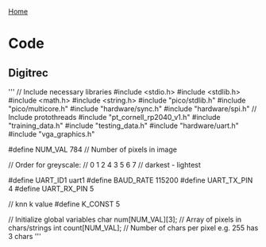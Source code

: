 [Home](./index.md)

# Code

## Digitrec

'''
// Include necessary libraries
#include <stdio.h>
#include <stdlib.h>
#include <math.h>
#include <string.h>
#include "pico/stdlib.h"
#include "pico/multicore.h"
#include "hardware/sync.h"
#include "hardware/spi.h"
// Include protothreads
#include "pt_cornell_rp2040_v1.h"
#include "training_data.h"
#include "testing_data.h"
#include "hardware/uart.h"
#include "vga_graphics.h"
 
#define NUM_VAL 784 // Number of pixels in image
 
// Order for greyscale:
// 0 1 2 4 3 5 6 7
// darkest - lightest
 
#define UART_ID1 uart1
#define BAUD_RATE 115200
#define UART_TX_PIN 4
#define UART_RX_PIN 5
 
// knn k value
#define K_CONST 5
 
// Initialize global variables
char num[NUM_VAL][3];      // Array of pixels in chars/strings
int  count[NUM_VAL];       // Number of chars per pixel e.g. 255 has 3 chars
'''
